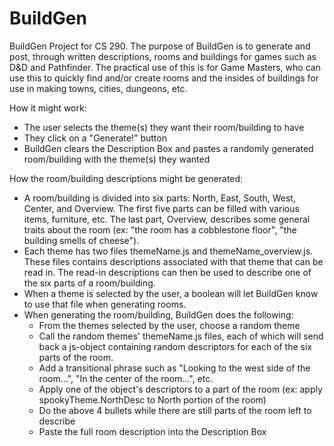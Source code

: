 # BuildGen
BuildGen Project for CS 290. The purpose of BuildGen is to generate and post, through written descriptions, rooms and buildings for games such as D&amp;D and Pathfinder. The practical use of this is for Game Masters, who can use this to quickly find and/or create rooms and the insides of buildings for use in making towns, cities, dungeons, etc.

How it might work:
  * The user selects the theme(s) they want their room/building to have
  * They click on a "Generate!" button
  * BuildGen clears the Description Box and pastes a randomly generated room/building with the theme(s) they wanted

How the room/building descriptions might be generated:
  * A room/building is divided into six parts: North, East, South, West, Center, and Overview. The first five parts can be filled with various items, furniture, etc. The last part, Overview, describes some general traits about the room (ex: "the room has a cobblestone floor", "the building smells of cheese").
  * Each theme has two files themeName.js and themeName_overview.js. These files contains descriptions associated with that theme that can be read in. The read-in descriptions can then be used to describe one of the six parts of a room/building.
  * When a theme is selected by the user, a boolean will let BuildGen know to use that file when generating rooms.
  * When generating the room/building, BuildGen does the following:
      * From the themes selected by the user, choose a random theme
      * Call the random themes' themeName.js files, each of which will send back a js-object containing random descriptors for each of the six parts of the room.
      * Add a transitional phrase such as "Looking to the west side of the room...", "In the center of the room...", etc.
      * Apply one of the object's descriptors to a part of the room (ex: apply spookyTheme.NorthDesc to North portion of the room)
      * Do the above 4 bullets while there are still parts of the room left to describe
      * Paste the full room description into the Description Box
